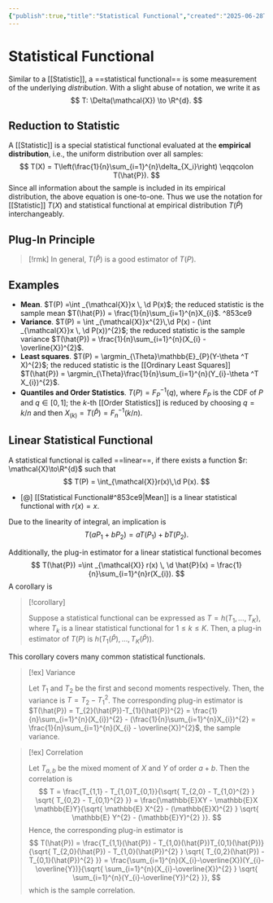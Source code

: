 ```yaml
---
{"publish":true,"title":"Statistical Functional","created":"2025-06-28T17:51:19","modified":"2025-06-28T19:02:02","cssclasses":"","type":"note","sup":["[[Statistics]]"],"state":"done"}
---
```



# Statistical Functional

Similar to a [[Statistic]], a ==statistical functional== is some measurement of the underlying *distribution*. With a slight abuse of notation, we write it as
$$
T: \Delta(\mathcal{X}) \to \R^{d}.
$$

## Reduction to Statistic

A [[Statistic]] is a special statistical functional evaluated at the **empirical distribution**, i.e., the uniform distribution over all samples:
$$
T(X) = T\left(\frac{1}{n}\sum_{i=1}^{n}\delta_{X_i}\right) \eqqcolon T(\hat{P}).
$$
Since all information about the sample is included in its empirical distribution, the above equation is one-to-one. Thus we use the notation for [[Statistic]] $T(X)$ and statistical functional at empirical distribution $T(\hat{P})$ interchangeably.

## Plug-In Principle

> [!rmk] In general, $T(\hat{P})$ is a good estimator of $T(P)$.

## Examples

- **Mean**. $T(P) =\int _{\mathcal{X}}x \, \d P(x)$; the reduced statistic is the sample mean $T(\hat{P}) = \frac{1}{n}\sum_{i=1}^{n}X_{i}$. ^853ce9
- **Variance**. $T(P) = \int _{\mathcal{X}}x^{2}\,\d P(x) - (\int _{\mathcal{X}}x \, \d P(x))^{2}$; the reduced statistic is the sample variance $T(\hat{P}) = \frac{1}{n}\sum_{i=1}^{n}(X_{i} - \overline{X})^{2}$.
- **Least squares**. $T(P) = \argmin_{\Theta}\mathbb{E}_{P}(Y-\theta ^T X)^{2}$; the reduced statistic is the [[Ordinary Least Squares]] $T(\hat{P}) = \argmin_{\Theta}\frac{1}{n}\sum_{i=1}^{n}(Y_{i}-\theta ^T X_{i})^{2}$.
- **Quantiles and Order Statistics**. $T(P)=F_P^{-1}(q)$, where $F_P$ is the CDF of $P$ and $q\in[0,1]$; the $k$-th [[Order Statistics]] is reduced by choosing $q = k /n$ and then $X_{(k)} = T(\hat{P}) = F_{n}^{-1}( k /n)$.

## Linear Statistical Functional

A statistical functional is called ==linear==, if there exists a function $r: \mathcal{X}\to\R^{d}$ such that
$$
T(P) = \int_{\mathcal{X}}r(x)\,\d P(x).
$$

- [@] [[Statistical Functional#^853ce9\|Mean]] is a linear statistical functional with $r(x) = x$.

Due to the linearity of integral, an implication is
$$
T(aP_{1}+bP_{2}) = aT(P_{1}) + bT(P_{2}).
$$

Additionally, the plug-in estimator for a linear statistical functional becomes
$$
T(\hat{P}) =\int _{\mathcal{X}} r(x) \, \d \hat{P}(x)  = \frac{1}{n}\sum_{i=1}^{n}r(X_{i}).
$$
A corollary is

> [!corollary]
>
> Suppose a statistical functional can be expressed as $T=h(T_{1},\dots,T_{K})$, where $T_{k}$ is a linear statistical functional for $1\le k\le K$. Then, a plug-in estimator of $T(P)$ is $h(T_{1}(\hat{P}),\dots,T_{K}(\hat{P}))$.

This corollary covers many common statistical functionals.

> [!ex] Variance
>
> Let $T_{1}$ and $T_{2}$ be the first and second moments respectively. Then, the variance is $T = T_{2} - T_{1}^{2}$. The corresponding plug-in estimator is $T(\hat{P}) = T_{2}(\hat{P})-T_{1}(\hat{P})^{2} = \frac{1}{n}\sum_{i=1}^{n}(X_{i})^{2} - (\frac{1}{n}\sum_{i=1}^{n}X_{i})^{2} = \frac{1}{n}\sum_{i=1}^{n}(X_{i} - \overline{X})^{2}$, the sample variance.

> [!ex] Correlation
>
> Let $T_{a,b}$ be the mixed moment of $X$ and $Y$ of order $a+b$. Then the correlation is
> $$
> T = \frac{T_{1,1} - T_{1,0}T_{0,1}}{\sqrt{ T_{2,0} - T_{1,0}^{2} } \sqrt{ T_{0,2} - T_{0,1}^{2} }} = \frac{\mathbb{E}XY - \mathbb{E}X \mathbb{E}Y}{\sqrt{ \mathbb{E} X^{2} - (\mathbb{E}X)^{2} } \sqrt{ \mathbb{E} Y^{2} - (\mathbb{E}Y)^{2} }}.
> $$
> Hence, the corresponding plug-in estimator is
> $$
> T(\hat{P}) = \frac{T_{1,1}(\hat{P}) - T_{1,0}(\hat{P})T_{0,1}(\hat{P})}{\sqrt{ T_{2,0}(\hat{P}) - T_{1,0}(\hat{P})^{2} } \sqrt{ T_{0,2}(\hat{P}) - T_{0,1}(\hat{P})^{2} }} = \frac{\sum_{i=1}^{n}(X_{i}-\overline{X})(Y_{i}-\overline{Y})}{\sqrt{ \sum_{i=1}^{n}(X_{i}-\overline{X})^{2} } \sqrt{ \sum_{i=1}^{n}(Y_{i}-\overline{Y})^{2} }},
> $$
> which is the sample correlation.
